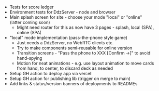 - Tests for score ledger
- Environment tests for DdzServer - node and browser
- Main splash screen for site - choose your mode "local" or "online" (latter coming soon)
  - Might need router for this as now have 3 pages - splash, local (SPA), online (SPA)
- "local" mode implementation (pass-the-phone style game)
  - Just needs a DdzServer, no WebRTC clients etc.
  - Try to make components semi-reusable for online version
  - Transition screens - "Pass the phone to XXX [Confirm ->]" to avoid hand-spying
  - Motion for neat animations - e.g. use layout animation to move cards from hand, to center, to discard deck as needed
- Setup GH action to deploy app via vercel
- Setup GH action for publishing lib (trigger on merge to main)
- Add links & status/version banners of deployments to READMEs
